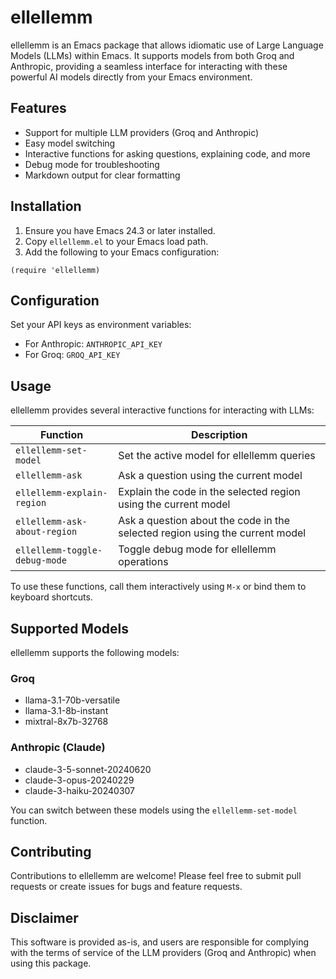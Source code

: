 # ellellemm

ellellemm is an Emacs package that allows idiomatic use of Large Language Models (LLMs) within Emacs. It supports models from both Groq and Anthropic, providing a seamless interface for interacting with these powerful AI models directly from your Emacs environment.

## Features

- Support for multiple LLM providers (Groq and Anthropic)
- Easy model switching
- Interactive functions for asking questions, explaining code, and more
- Debug mode for troubleshooting
- Markdown output for clear formatting

## Installation

1. Ensure you have Emacs 24.3 or later installed.
2. Copy `ellellemm.el` to your Emacs load path.
3. Add the following to your Emacs configuration:

```elisp
(require 'ellellemm)
```

## Configuration

Set your API keys as environment variables:

- For Anthropic: `ANTHROPIC_API_KEY`
- For Groq: `GROQ_API_KEY`

## Usage

ellellemm provides several interactive functions for interacting with LLMs:

| Function | Description |
|----------|-------------|
| `ellellemm-set-model` | Set the active model for ellellemm queries |
| `ellellemm-ask` | Ask a question using the current model |
| `ellellemm-explain-region` | Explain the code in the selected region using the current model |
| `ellellemm-ask-about-region` | Ask a question about the code in the selected region using the current model |
| `ellellemm-toggle-debug-mode` | Toggle debug mode for ellellemm operations |

To use these functions, call them interactively using `M-x` or bind them to keyboard shortcuts.

## Supported Models

ellellemm supports the following models:

### Groq
- llama-3.1-70b-versatile
- llama-3.1-8b-instant
- mixtral-8x7b-32768

### Anthropic (Claude)
- claude-3-5-sonnet-20240620
- claude-3-opus-20240229
- claude-3-haiku-20240307

You can switch between these models using the `ellellemm-set-model` function.

## Contributing

Contributions to ellellemm are welcome! Please feel free to submit pull requests or create issues for bugs and feature requests.

## Disclaimer

This software is provided as-is, and users are responsible for complying with the terms of service of the LLM providers (Groq and Anthropic) when using this package.
